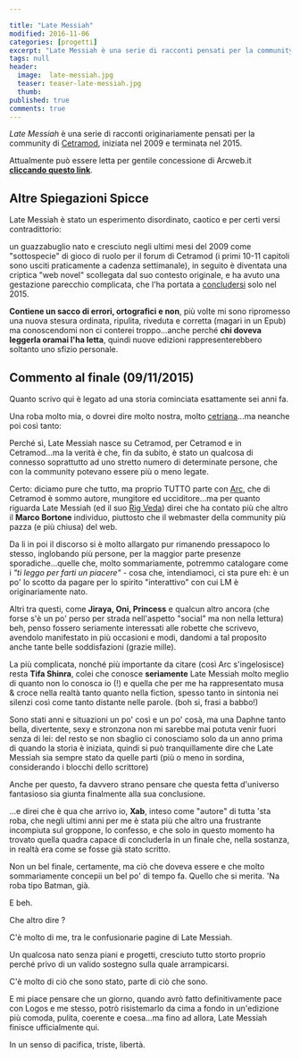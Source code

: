 ```yaml
---

title: "Late Messiah"
modified: 2016-11-06
categories: [progetti]
excerpt: "Late Messiah è una serie di racconti pensati per la community di Cetramod, iniziata nel 2009 e terminata nel 2015"
tags: null
header:  
  image:  late-messiah.jpg
  teaser: teaser-late-messiah.jpg
  thumb: 
published: true
comments: true
---
```


_Late Messiah_ è una serie di racconti originariamente pensati per la community di [Cetramod](http://xabacadabra.com/2013/cetramod/), iniziata nel 2009 e terminata nel 2015.

Attualmente può essere letta per gentile concessione di Arcweb.it [**cliccando questo link**](http://www.arcweb.it/latemessiah/).

## Altre Spiegazioni Spicce

Late Messiah è stato un esperimento disordinato, caotico e per certi versi contradittorio: 

un guazzabuglio nato e cresciuto negli ultimi mesi del 2009 come "sottospecie" di gioco di ruolo per il forum di Cetramod (i primi 10-11 capitoli sono usciti praticamente a cadenza settimanale), in seguito è diventata una criptica "web novel" scollegata dal suo contesto originale, e ha avuto una gestazione parecchio complicata, che l'ha portata a  [concludersi](http://www.arcweb.it/latemessiah/?p=1482) solo nel 2015.

**Contiene un sacco di errori, ortografici e non**, più volte mi sono ripromesso una nuova stesura ordinata, ripulita, riveduta e corretta (magari in un Epub) ma conoscendomi non ci conterei troppo...anche perché **chi doveva leggerla oramai l'ha letta**, quindi nuove edizioni rappresenterebbero soltanto uno sfizio personale.

## Commento al finale (09/11/2015)

Quanto scrivo qui è legato ad una storia cominciata esattamente sei anni fa.

Una roba molto mia, o dovrei dire molto nostra, molto [cetriana](http://xabacadabra.com/2013/cetramod/)...ma neanche poi così tanto:

Perché sì, Late Messiah nasce su Cetramod, per Cetramod e in Cetramod...ma la verità è che, fin da subito, è stato un qualcosa di connesso soprattutto ad uno stretto numero di determinate persone, che con la community potevano essere più o meno legate.

Certo: diciamo pure che tutto, ma proprio TUTTO parte con [Arc](http://arcweb.it/), che di Cetramod è sommo autore, mungitore ed ucciditore...ma per quanto riguarda Late Messiah (ed il suo [Rig Veda](http://www.cetramod.it/rigveda/appendice/cenni-storici/)) direi che ha contato più che altro il **Marco Bortone** individuo, piuttosto che il webmaster della community più pazza (e più chiusa) del web.

Da li in poi il discorso si è molto allargato pur rimanendo pressapoco lo stesso, inglobando più persone, per la maggior parte presenze sporadiche...quelle che, molto sommariamente, potremmo catalogare come i _"ti leggo per farti un piacere"_ - cosa che, intendiamoci, ci sta pure eh: è un po' lo scotto da pagare per lo spirito "interattivo" con cui LM è originariamente nato.

Altri tra questi, come **Jiraya, Oni, Princess** e qualcun altro ancora (che forse s'è un po' perso per strada nell'aspetto "social" ma non nella lettura) beh, penso fossero seriamente interessati alle robette che scrivevo, avendolo manifestato in più occasioni e modi, dandomi a tal proposito anche tante belle soddisfazioni (grazie mille).

La più complicata, nonché più importante da citare (così Arc s'ingelosisce) resta **Tifa Shinra**, colei che conosce **seriamente** Late Messiah molto meglio di quanto non lo conosca io (!) e quella che per me ha rappresentato musa & croce nella realtà tanto quanto nella fiction, spesso tanto in sintonia nei silenzi così come tanto distante nelle parole. (boh si, frasi a babbo!) 

Sono stati anni e situazioni un po' così e un po' cosà, ma una Daphne tanto bella, divertente, sexy e stronzona non mi sarebbe mai potuta venir fuori senza di lei: del resto se non sbaglio ci conosciamo solo da un anno prima di quando la storia è iniziata, quindi si può tranquillamente dire che Late Messiah sia sempre stato da quelle parti (più o meno in sordina, considerando i blocchi dello scrittore)

Anche per questo, fa davvero strano pensare che questa fetta d'universo fantasioso sia  giunta finalmente alla sua conclusione.

...e direi che è qua che arrivo io, **Xab**, inteso come "autore" di tutta 'sta roba, che negli ultimi anni per me è stata più che altro una frustrante incompiuta sul groppone, lo confesso, e che solo in questo momento ha trovato quella quadra capace di concluderla in un finale che, nella sostanza, in realtà era come se fosse già stato scritto.

Non un bel finale, certamente, ma ciò che doveva essere e che molto sommariamente concepii un bel po' di tempo fa. Quello che si merita. 'Na roba tipo Batman, già.

E beh.

Che altro dire ?

C'è molto di me, tra le confusionarie pagine di Late Messiah.

Un qualcosa nato senza piani e progetti, cresciuto tutto storto proprio perché privo di un valido sostegno sulla quale arrampicarsi.

C'è molto di ciò che sono stato, parte di ciò che sono.

E mi piace pensare che un giorno, quando avrò fatto definitivamente pace con Logos e me stesso, potrò risistemarlo da cima a fondo in un'edizione più comoda, pulita, coerente e coesa...ma fino ad allora, Late Messiah finisce ufficialmente qui.

In un senso di pacifica, triste, libertà.